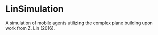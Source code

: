 # LinSimulation
A simulation of mobile agents utilizing the complex plane building upon work from Z. Lin (2016).
